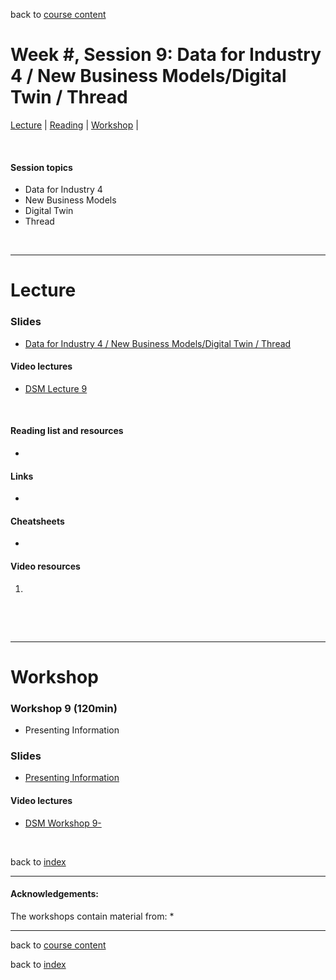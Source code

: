 back to [course content](index#course_organisation)


# Week #, Session 9: Data for Industry 4 / New Business Models/Digital Twin / Thread

[Lecture](#lecture) | [Reading](#reading) | [Workshop](#workshop) | 
<p><br /></p>

#### Session topics

* Data for Industry 4 
* New Business Models
* Digital Twin 
* Thread

<p>&nbsp;</p>

***

# Lecture 

### Slides
* [Data for Industry 4 / New Business Models/Digital Twin / Thread](/course_content_2022/files/Data_Science_in_Manufacturing-Week_9.pdf)  

#### Video lectures
* [DSM Lecture 9](https://drive.google.com/)

<br />

  
<a name = "reading"></a>

#### Reading list and resources 


* 


#### Links

* 

#### Cheatsheets

* 

#### Video resources

1. 

<p>&nbsp;</p>

<p>&nbsp;</p>


***

# Workshop

<a name = "workshop"></a>
### Workshop 9  (120min)

* Presenting Information

### Slides
* [Presenting Information](/course_content_2022/files/Workshop-Week_8.pdf)  

#### Video lectures
* [DSM Workshop 9-]()

<p>&nbsp;</p>


back to [index](index#course_organisation)

***
  

#### Acknowledgements:

The workshops contain material from:
* 

***

back to [course content](index#course_organisation)

 back to [index](index.md)

